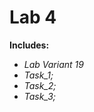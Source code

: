 # Lab 4
<b>Includes:</b>
- <i>Lab Variant 19</i>
- <i>Task_1;</i>
- <i>Task_2;</i>
- <i>Task_3;</i>
